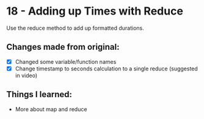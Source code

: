 # 18 - Adding up Times with Reduce
Use the reduce method to add up formatted durations.

## Changes made from original:
- [x] Changed some variable/function names
- [x] Change timestamp to seconds calculation to a single reduce (suggested in video)

## Things I learned:
- More about map and reduce
